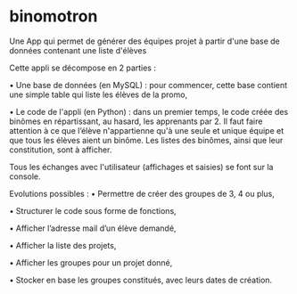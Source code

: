 # binomotron
Une App qui permet de générer des équipes projet à partir d'une base de données contenant une liste d'élèves


Cette appli se décompose en 2 parties :

• Une base de données (en MySQL) : pour commencer, cette base contient une simple table qui liste les élèves de la promo,

• Le code de l'appli (en Python) : dans un premier temps, le code créée des binômes en répartissant, au hasard, les apprenants par 2. Il faut faire attention à ce que l’élève n'appartienne qu'à une seule et unique équipe et que tous les élèves aient un binôme. Les listes des binômes, ainsi que leur constitution, sont à afficher.


Tous les échanges avec l'utilisateur (affichages et saisies) se font sur la console.


Evolutions possibles :
• Permettre de créer des groupes de 3, 4 ou plus,

• Structurer le code sous forme de fonctions,

• Afficher l’adresse mail d’un élève demandé,

• Afficher la liste des projets,

• Afficher les groupes pour un projet donné,

• Stocker en base les groupes constitués, avec leurs dates de création.

